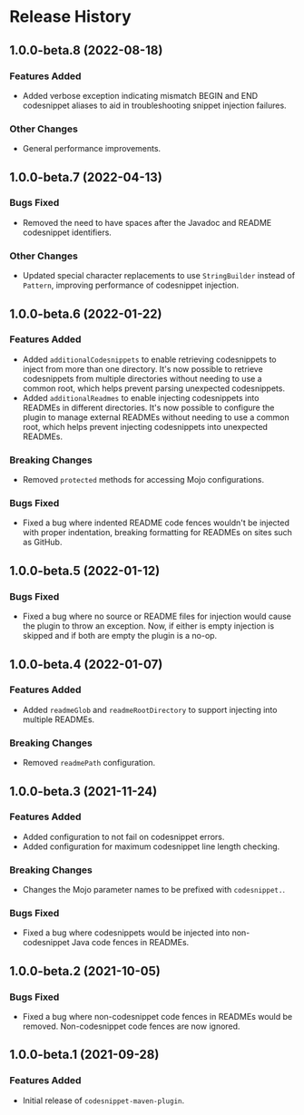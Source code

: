 # Release History

## 1.0.0-beta.8 (2022-08-18)

### Features Added

- Added verbose exception indicating mismatch BEGIN and END codesnippet aliases to aid in troubleshooting snippet injection failures.

### Other Changes

- General performance improvements.

## 1.0.0-beta.7 (2022-04-13)

### Bugs Fixed

- Removed the need to have spaces after the Javadoc and README codesnippet identifiers.

### Other Changes

- Updated special character replacements to use `StringBuilder` instead of `Pattern`, improving performance of 
  codesnippet injection.

## 1.0.0-beta.6 (2022-01-22)

### Features Added

- Added `additionalCodesnippets` to enable retrieving codesnippets to inject from more than one directory. It's now 
  possible to retrieve codesnippets from multiple directories without needing to use a common root, which helps prevent
  parsing unexpected codesnippets.
- Added `additionalReadmes` to enable injecting codesnippets into READMEs in different directories. It's now possible to
  configure the plugin to manage external READMEs without needing to use a common root, which helps prevent injecting
  codesnippets into unexpected READMEs.

### Breaking Changes

- Removed `protected` methods for accessing Mojo configurations.

### Bugs Fixed

- Fixed a bug where indented README code fences wouldn't be injected with proper indentation, breaking formatting for 
  READMEs on sites such as GitHub.

## 1.0.0-beta.5 (2022-01-12)

### Bugs Fixed

- Fixed a bug where no source or README files for injection would cause the plugin to throw an exception. Now, if either
  is empty injection is skipped and if both are empty the plugin is a no-op.

## 1.0.0-beta.4 (2022-01-07)

### Features Added

- Added `readmeGlob` and `readmeRootDirectory` to support injecting into multiple READMEs.

### Breaking Changes

- Removed `readmePath` configuration.

## 1.0.0-beta.3 (2021-11-24)

### Features Added

- Added configuration to not fail on codesnippet errors.
- Added configuration for maximum codesnippet line length checking.

### Breaking Changes

- Changes the Mojo parameter names to be prefixed with `codesnippet.`.

### Bugs Fixed

- Fixed a bug where codesnippets would be injected into non-codesnippet Java code fences in READMEs.

## 1.0.0-beta.2 (2021-10-05)

### Bugs Fixed

- Fixed a bug where non-codesnippet code fences in READMEs would be removed. Non-codesnippet code fences are now ignored.

## 1.0.0-beta.1 (2021-09-28)

### Features Added

- Initial release of `codesnippet-maven-plugin`.